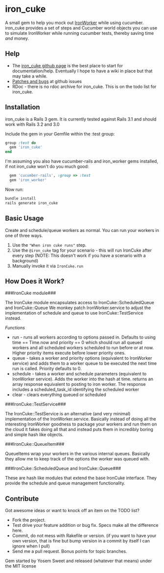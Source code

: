 iron_cuke
=========

A small gem to help you mock out [IronWorker](http://iron.io) while using cucumber. iron_cuke provides a set of steps and Cucumber world objects you can use to simulate IronWorker while running cucumber tests, thereby saving time *and* money.

Help
----

* The [iron_cuke github page](https://github.com/yosemsweet/iron_cuke/) is the best place to start for documentation/help. Eventually I hope to have a wiki in place but that may take a while.
* [Patches and bugs](https://github.com/yosemsweet/iron_cuke/issues) at github issues
* RDoc - there is no rdoc archive for iron_cuke. This is on the todo list for iron_cuke.

Installation
------------

iron_cuke is a Rails 3 gem. It is currently tested against Rails 3.1 and should work with Rails 3.2 and 3.0

Include the gem in your Gemfile within the :test group:

```ruby
group :test do
  gem 'iron_cuke'
end
```

I'm assuming you also have cucumber-rails and iron_worker gems installed, if not iron_cuke won't do you much good:

```ruby
  gem 'cucumber-rails', :group => :test
  gem 'iron_worker'
```
Now run:

```ruby
bundle install
rails generate iron_cuke
```


Basic Usage
-----------

Create and schedule/queue workers as normal. You can run your workers in one of three ways.

1. Use the `"When iron cuke runs"` step.
2. Use the `@iron_cuke` tag for your scenario - this will run IronCuke after every step (NOTE: This doesn't work if you have a scenario with a background)
3. Manually invoke it via `IronCuke.run`

How Does it Work?
-----------------

###IronCuke module###

The IronCuke module encapsulates access to IronCuke::ScheduledQueue and IronCuke::Queue
We monkey patch IronWorker.service to adjust the implementation of schedule and queue to use IronCuke::TestService instead.

*Functions*
* run - runs all workers according to options passed in. Defaults to using time == Time.now and priority == 0 which should run all queued workers and all scheduled workers scheduled to run before or at now. Higher priority items execute before lower priority ones.
* queue - takes a worker and priority options (equivalent to IronWorker service) and adds them to a worker queue to be executed the next time run is called. Priority defaults to 0.
* schedule - takes a worker and schedule parameters (equivalent to IronWorker service). Adds the worker into the hash at time. returns an array response equivalent to posting to iron worker. The response includes a scheduled_task_id identifying the scheduled worker
* clear - clears everything queued or scheduled

###IronCuke::TestService###

The IronCuke::TestService is an alternative (and very minimal) implementation of the IronWorker.service. Basically instead of doing all the interesting IronWorker goodness to package your workers and run them on the cloud it fakes doing all that and instead puts them in incredibly boring and simple hash like objects.

###IronCuke::QueueItem###

QueueItems wrap your workers in the various internal queues. Basically they allow me to keep track of the options the worker was queued with.

###IronCuke::ScheduledQueue and IronCuke::Queue###

These are hash like modules that extend the base IronCuke interface. They provide the schedule and queue management functionality.

Contribute
----------

Got awesome ideas or want to knock off an item on the TODO list?

* Fork the project.
* Test drive your feature addition or bug fix.  Specs make all the difference here.
* Commit, do not mess with Rakefile or version.
  (if you want to have your own version, that is fine but bump version in a commit by itself I can ignore when I pull)
* Send me a pull request. Bonus points for topic branches.

Gem started by Yosem Sweet and released (whatever that means) under the MIT license